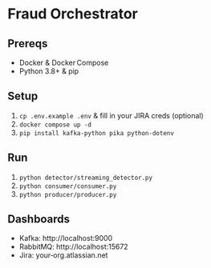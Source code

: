 # Fraud Orchestrator

## Prereqs
- Docker & Docker Compose
- Python 3.8+ & pip

## Setup
1. `cp .env.example .env` & fill in your JIRA creds (optional)
2. `docker compose up -d`
3. `pip install kafka-python pika python-dotenv`

## Run
1. `python detector/streaming_detector.py`
2. `python consumer/consumer.py`
3. `python producer/producer.py`

## Dashboards
- Kafka: http://localhost:9000
- RabbitMQ: http://localhost:15672
- Jira: your‑org.atlassian.net
